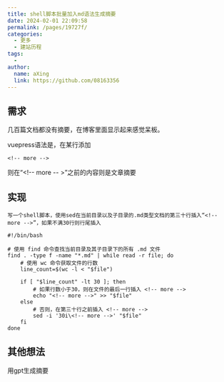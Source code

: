 ```yaml
---
title: shell脚本批量加入md语法生成摘要
date: 2024-02-01 22:09:58
permalink: /pages/19727f/
categories:
  - 更多
  - 建站历程
tags:
  - 
author: 
  name: aXing
  link: https://github.com/08163356
---
```



## 需求

几百篇文档都没有摘要，在博客里面显示起来感觉呆板。

vuepress语法是，在某行添加

```
<!-- more -->
```

则在“<!-- more -- >”之前的内容则是文章摘要

## 实现

```
写一个shell脚本，使用sed在当前目录以及子目录的.md类型文档的第三十行插入“<!-- more -->”，如果不满30行则行尾插入
```

```
#!/bin/bash

# 使用 find 命令查找当前目录及其子目录下的所有 .md 文件
find . -type f -name "*.md" | while read -r file; do
    # 使用 wc 命令获取文件的行数
    line_count=$(wc -l < "$file")
    
    if [ "$line_count" -lt 30 ]; then
        # 如果行数小于30，则在文件的最后一行插入 <!-- more -->
        echo "<!-- more -->" >> "$file"
    else
        # 否则，在第三十行之前插入 <!-- more -->
        sed -i '30i\<!-- more -->' "$file"
    fi
done
```



## 其他想法

用gpt生成摘要